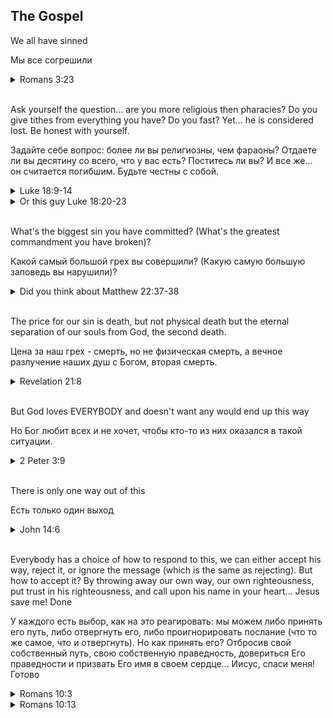 ## The Gospel

We all have sinned

Мы все согрешили

<details>
<summary>Romans 3:23</summary>

[English](https://www.biblegateway.com/passage/?search=Romans+3%3A23&version=KJV)  

[Russian](https://www.biblegateway.com/passage/?search=Romans+10%3A13&version=RUSV)   

[Polish](https://www.biblegateway.com/passage/?search=Romans+3%3A23&version=UBG)    

</details>

<br>

Ask yourself the question... are you more religious then pharacies? Do you give tithes from everything you have? Do you fast? Yet... he is considered lost. Be honest with yourself.

Задайте себе вопрос: более ли вы религиозны, чем фараоны? Отдаете ли вы десятину со всего, что у вас есть? Поститесь ли вы? И все же... он считается погибшим. Будьте честны с собой.


<details>
<summary>Luke 18:9-14</summary>

[English](https://www.biblegateway.com/passage/?search=Luke+18%3A9-14&version=KJV)  

[Russian](https://www.biblegateway.com/passage/?search=Luke+18%3A9-14&version=RUSV)   

[Polish](https://www.biblegateway.com/passage/?search=Luke+18%3A9-14&version=UBG)    

</details>

<details>
<summary>Or this guy Luke 18:20-23</summary>

[English](https://www.biblegateway.com/passage/?search=Luke+18%3A20-23&version=KJV)  

[Russian](https://www.biblegateway.com/passage/?search=Luke+18%3A20-23&version=RUSV)   

[Polish](https://www.biblegateway.com/passage/?search=Luke+18%3A20-23&version=UBG)    

</details>

<br>

What's the biggest sin you have committed? (What's the greatest commandment you have broken)?


Какой самый большой грех вы совершили? (Какую самую большую заповедь вы нарушили)?

<details>
<summary>Did you think about Matthew 22:37-38</summary>

[English](https://www.biblegateway.com/passage/?search=Matthew+22%3A37-38&version=KJV)  

[Russian](https://www.biblegateway.com/passage/?search=Matthew+22%3A37-38&version=RUSV)   

[Polish](https://www.biblegateway.com/passage/?search=Matthew+22%3A37-38&version=UBG)    

</details>


<br>

The price for our sin is death, but not physical death but 
the eternal separation of our souls from God, the second death.

Цена за наш грех - смерть, но не физическая смерть, а вечное разлучение наших душ с Богом, вторая смерть.

<details>
<summary>Revelation 21:8</summary>

[English](https://www.biblegateway.com/passage/?search=Revelation+21%3A8&version=KJV)  

[Russian](https://www.biblegateway.com/passage/?search=Revelation+21%3A8&version=RUSV)   

[Polish](https://www.biblegateway.com/passage/?search=Revelation+21%3A8&version=UBG)    

</details>

<br>

But God loves EVERYBODY and doesn't want any would end up this way

Но Бог любит всех и не хочет, чтобы кто-то из них оказался в такой ситуации.

<details>
<summary>2 Peter 3:9</summary>

[English](https://www.biblegateway.com/passage/?search=2+Peter+3%3A9&version=KJV)  

[Russian](https://www.biblegateway.com/passage/?search=2+Peter+3%3A9&version=RUSV)   

[Polish](https://www.biblegateway.com/passage/?search=2+Peter+3%3A9&version=UBG)    

</details>


<br>

There is only one way out of this

Есть только один выход

<details>
<summary>John 14:6</summary>

[English](https://www.biblegateway.com/passage/?search=John+14%3A6&version=KJV)  

[Russian](https://www.biblegateway.com/passage/?search=John+14%3A6&version=RUSV)   

[Polish](https://www.biblegateway.com/passage/?search=John+14%3A6&version=UBG)    

</details>

<br>

Everybody has a choice of how to respond to this, we can 
either accept his way, reject it, or ignore the message
(which is the same as rejecting). 
But how to accept it?
By throwing away our own way, our own righteousness, put 
trust in his righteousness, and call upon his name in your 
heart... Jesus save me! Done

У каждого есть выбор, как на это реагировать: мы можем либо 
принять его путь, либо отвергнуть его, либо проигнорировать 
послание (что то же самое, что и отвергнуть). 
Но как принять его?
Отбросив свой собственный путь, свою собственную 
праведность, довериться Его праведности и призвать Его имя 
в своем сердце... Иисус, спаси меня! Готово

<details>
<summary>Romans 10:3</summary>

[English](https://www.biblegateway.com/passage/?search=Romans+10%3A3&version=KJV)  

[Russian](https://www.biblegateway.com/passage/?search=Romans+10%3A3&version=RUSV)   

[Polish](https://www.biblegateway.com/passage/?search=Romans+10%3A3&version=UBG)    

</details>

<details>
<summary>Romans 10:13</summary>

[English](https://www.biblegateway.com/passage/?search=Romans+10%3A13&version=KJV)  

[Russian](https://www.biblegateway.com/passage/?search=Romans+10%3A13&version=RUSV)   

[Polish](https://www.biblegateway.com/passage/?search=Romans+10%3A13&version=UBG)    

</details>